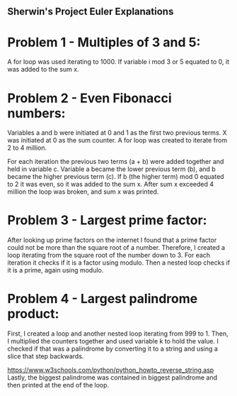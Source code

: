 ## Sherwin's Project Euler Explanations

# Problem 1 - Multiples of 3 and 5:

A for loop was used iterating to 1000. If variable i mod 3 or 5 equated to 0, it was added to the sum x.

# Problem 2 - Even Fibonacci numbers:

Variables a and b were initiated at 0 and 1 as the first two previous terms. X was initiated at 0 as the sum counter.
A for loop was created to iterate from 2 to 4 million.

For each iteration the previous two terms (a + b) were added together and held in variable c.
Variable a became the lower previous term (b), and b became the higher previous term (c).
If b (the higher term) mod 0 equated to 2 it was even, so it was added to the sum x.
After sum x exceeded 4 million the loop was broken, and sum x was printed.

# Problem 3 - Largest prime factor:

After looking up prime factors on the internet I found that a prime factor could not be more than the square root of a number.
Therefore, I created a loop iterating from the square root of the number down to 3.
For each iteration it checks if it is a factor using modulo. 
Then a nested loop checks if it is a prime, again using modulo.

# Problem 4 - Largest palindrome product:
First, I created a loop and another nested loop iterating from 999 to 1. 
Then, I multiplied the counters together and used variable k to hold the value. 
I checked if that was a palindrome by converting it to a string and using a slice that step backwards.

https://www.w3schools.com/python/python_howto_reverse_string.asp
Lastly, the biggest palindrome was contained in biggest palindrome and then printed at the end of the loop.
